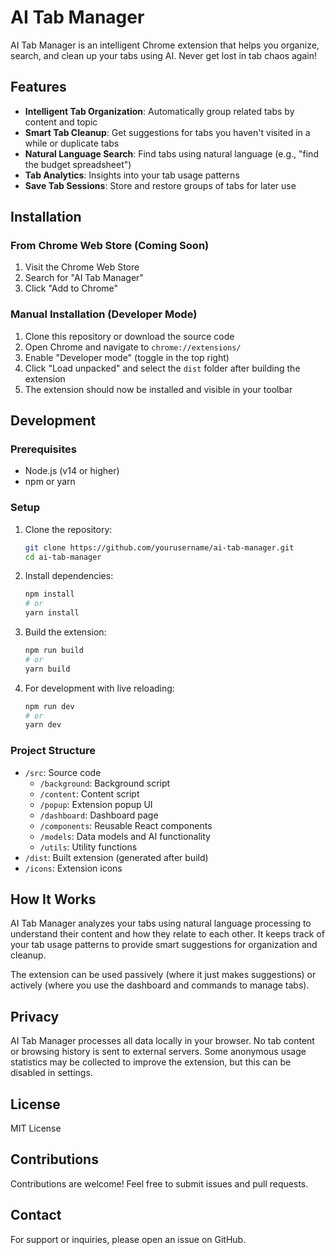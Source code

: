 # AI Tab Manager

AI Tab Manager is an intelligent Chrome extension that helps you organize, search, and clean up your tabs using AI. Never get lost in tab chaos again!

## Features

- **Intelligent Tab Organization**: Automatically group related tabs by content and topic
- **Smart Tab Cleanup**: Get suggestions for tabs you haven't visited in a while or duplicate tabs
- **Natural Language Search**: Find tabs using natural language (e.g., "find the budget spreadsheet")
- **Tab Analytics**: Insights into your tab usage patterns
- **Save Tab Sessions**: Store and restore groups of tabs for later use

## Installation

### From Chrome Web Store (Coming Soon)

1. Visit the Chrome Web Store
2. Search for "AI Tab Manager"
3. Click "Add to Chrome"

### Manual Installation (Developer Mode)

1. Clone this repository or download the source code
2. Open Chrome and navigate to `chrome://extensions/`
3. Enable "Developer mode" (toggle in the top right)
4. Click "Load unpacked" and select the `dist` folder after building the extension
5. The extension should now be installed and visible in your toolbar

## Development

### Prerequisites

- Node.js (v14 or higher)
- npm or yarn

### Setup

1. Clone the repository:
   ```bash
   git clone https://github.com/yourusername/ai-tab-manager.git
   cd ai-tab-manager
   ```

2. Install dependencies:
   ```bash
   npm install
   # or
   yarn install
   ```

3. Build the extension:
   ```bash
   npm run build
   # or
   yarn build
   ```

4. For development with live reloading:
   ```bash
   npm run dev
   # or
   yarn dev
   ```

### Project Structure

- `/src`: Source code
  - `/background`: Background script
  - `/content`: Content script
  - `/popup`: Extension popup UI
  - `/dashboard`: Dashboard page
  - `/components`: Reusable React components
  - `/models`: Data models and AI functionality
  - `/utils`: Utility functions
- `/dist`: Built extension (generated after build)
- `/icons`: Extension icons

## How It Works

AI Tab Manager analyzes your tabs using natural language processing to understand their content and how they relate to each other. It keeps track of your tab usage patterns to provide smart suggestions for organization and cleanup.

The extension can be used passively (where it just makes suggestions) or actively (where you use the dashboard and commands to manage tabs).

## Privacy

AI Tab Manager processes all data locally in your browser. No tab content or browsing history is sent to external servers. Some anonymous usage statistics may be collected to improve the extension, but this can be disabled in settings.

## License

MIT License

## Contributions

Contributions are welcome! Feel free to submit issues and pull requests.

## Contact

For support or inquiries, please open an issue on GitHub. 
